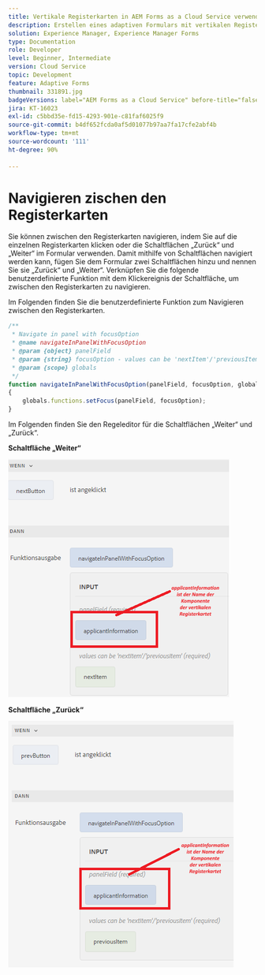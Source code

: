```yaml
---
title: Vertikale Registerkarten in AEM Forms as a Cloud Service verwenden
description: Erstellen eines adaptiven Formulars mit vertikalen Registerkarten
solution: Experience Manager, Experience Manager Forms
type: Documentation
role: Developer
level: Beginner, Intermediate
version: Cloud Service
topic: Development
feature: Adaptive Forms
thumbnail: 331891.jpg
badgeVersions: label="AEM Forms as a Cloud Service" before-title="false"
jira: KT-16023
exl-id: c5bbd35e-fd15-4293-901e-c81faf6025f9
source-git-commit: b4df652fcda0af5d01077b97aa7fa17cfe2abf4b
workflow-type: tm+mt
source-wordcount: '111'
ht-degree: 90%

---
```


# Navigieren zischen den Registerkarten

Sie können zwischen den Registerkarten navigieren, indem Sie auf die einzelnen Registerkarten klicken oder die Schaltflächen „Zurück“ und „Weiter“ im Formular verwenden.
Damit mithilfe von Schaltflächen navigiert werden kann, fügen Sie dem Formular zwei Schaltflächen hinzu und nennen Sie sie „Zurück“ und „Weiter“. Verknüpfen Sie die folgende benutzerdefinierte Funktion mit dem Klickereignis der Schaltfläche, um zwischen den Registerkarten zu navigieren.

Im Folgenden finden Sie die benutzerdefinierte Funktion zum Navigieren zwischen den Registerkarten.



```javascript
/**
 * Navigate in panel with focusOption
 * @name navigateInPanelWithFocusOption
 * @param {object} panelField
 * @param {string} focusOption - values can be 'nextItem'/'previousItem'
 * @param {scope} globals
 */
function navigateInPanelWithFocusOption(panelField, focusOption, globals)
{
    globals.functions.setFocus(panelField, focusOption);
}
```

Im Folgenden finden Sie den Regeleditor für die Schaltflächen „Weiter“ und „Zurück“.

**Schaltfläche „Weiter“**

![next-button](assets/next-button.png)

**Schaltfläche „Zurück“**

![prev-button](assets/prev-button.png)
